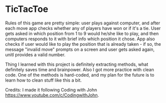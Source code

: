 # TicTacToe
Rules of this game are pretty simple: user plays against computer, and after each move app checks whether any of players have won or if it's a tie. User gets asked in which position from 1 to 9 would he/she like to play, and then computers responds to it with brief info which position it chose. App also checks if user would like to play the position that is already taken - if so, the message "invalid move" prompts on a screen and user gets asked again, unitl provides a valid number.

Thing I learned with this project is definitely extracting methods, what definitely saves time and brainpower. Also I got more practice with clean code. One of the methods is hard-coded, and my plan for the future is to learn how to clean stuff like this a bit.

Credits: I made it following Coding with John https://www.youtube.com/c/CodingwithJohn.

